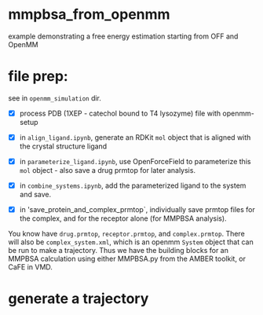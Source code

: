 # mmpbsa_from_openmm
example demonstrating a free energy estimation starting from OFF and OpenMM

# file prep:
see in `openmm_simulation` dir.

- [x] process PDB (1XEP - catechol bound to T4 lysozyme) file with openmm-setup
- [x] in `align_ligand.ipynb`, generate an RDKit `mol` object that is aligned
with the crystal structure ligand
- [x] in `parameterize_ligand.ipynb`, use OpenForceField to parameterize this `mol`
object - also save a drug prmtop for later analysis.
- [x] in `combine_systems.ipynb`, add the parameterized ligand to the system and save.
- [x] in 'save_protein_and_complex_prmtop`, individually save prmtop files for the
complex, and for the receptor alone (for MMPBSA analysis).


You know have `drug.prmtop`, `receptor.prmtop`, and `complex.prmtop`. There will also be `complex_system.xml`,
which is an openmm `System` object that can be run to make a trajectory. Thus we have the building blocks
for an MMPBSA calculation using either MMPBSA.py from the AMBER toolkit, or CaFE in VMD.

# generate a trajectory

